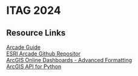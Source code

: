
# ITAG 2024

## Resource Links
[Arcade Guide](https://developers.arcgis.com/arcade/guide/resources/)\
[ESRI Arcade Github Repositor](https://github.com/Esri/arcade-expressions/tree/master)\
[ArcGIS Online Dashboards - Advanced Formatting](https://doc.arcgis.com/en/dashboards/latest/create-and-share/advanced-formatting.htm)\
[ArcGIS API for Python](https://developers.arcgis.com/python/api-reference/arcgis.gis.toc.html\
)

